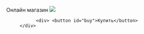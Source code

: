 <!DOCTYPE html>
<html lang="ru">
<head>
  <meta charset="UTF-8">
  <meta name="viewport" 
              content="width=device-width", user-scalable=no, initial-scale=1.0, maximum-scale=1.0, minimum-scale=1."
  <meta https-equiv="X-UA-Compatible" content="ie=edge"           
  
</head>
<body>
         <div id="main"
                <h1>Онлайн магазин</h1>
                <img src="https://cdn-icons-png.flaticon.com/512/3595/3595455.png">
          
               <div> <button id="buy">Купить</button>
         </div>
</body>
</html>         
